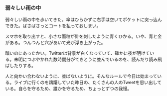 ### 弱々しい雨の中
弱々しい雨の中を歩いてきた。傘はひらかずに右手は空いてポケットに突っ込んできた。ばさばさっとコートを払っておしまい。

スマホを取り出すと、小さな雨粒が針を刺したように青くひかる。いや、青と金がある。つんつんと穴があいて光が浮き上がった。

暗いのにあったかい。Twitterは背景が白くなっていて、確かに夜が明けている。未明につぶやかれた数時間分がてきとうに並んでいるのを、読んだり読み飛ばしたりする。

人と向かい合わないように、並ばないように。そんなルールで今日は始まっている。ライブに行くのを躊躇していた昨日の、たくさんの人のTweetを思い出している。自らを守るため、誰かを守るため、ちょっとずつの我慢。
